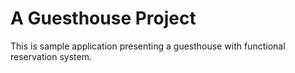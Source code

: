 # A Guesthouse Project

This is sample application presenting a guesthouse with functional reservation system.